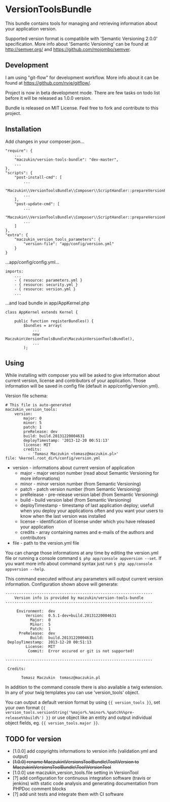 # VersionToolsBundle

This bundle contains tools for managing and retrieving information about your application version.

Supported version format is compatibile with 'Semantic Versioning 2.0.0' specification. More info about 'Semantic Versioning' can be found at http://semver.org/ and https://github.com/mojombo/semver.

## Development

I am using "git-flow" for development workflow. More info about it can be found at https://github.com/nvie/gitflow/.

Project is now in beta development mode. There are few tasks on todo list before it will be released as 1.0.0 version.

Bundle is released on MIT License. Feel free to fork and contribute to this project.

## Installation

Add changes in your composer.json...

	"require": {
		...
		"maczukin/version-tools-bundle": "dev-master",
		...
	},
	"scripts": {
		"post-install-cmd": [
			...
			"Maczukin\\VersionToolsBundle\\Composer\\ScriptHandler::prepareVersionFile",
			...
		],
		"post-update-cmd": [
			...
			"Maczukin\\VersionToolsBundle\\Composer\\ScriptHandler::prepareVersionFile",
			...
		]
	},
	"extra": {
		"maczukin_version_tools_parameters": {
			"version-file": "app/config/version.yml"
		}
	}

...app/config/config.yml...

	imports:
		...
		- { resource: parameters.yml }
		- { resource: security.yml }
		- { resource: version.yml }
		...

...and load bundle in app/AppKernel.php

	class AppKernel extends Kernel {

		public function registerBundles() {
			$bundles = array(
				...
				new Maczukin\VersionToolsBundle\MaczukinVersionToolsBundle(),
				...
			);

## Using

While installing with composer you will be asked to give information about current version, license and contributors of your application. Those information will be saved in config file (default in app/config/version.yml).

Version file schema:

	# This file is auto-generated
	maczukin_version_tools:
		version:
			major: 0
			minor: 5
			patch: 1
			preRelease: dev
			build: build.20131220004631
			deployTimestamp: '2013-12-20 00:51:13'
			license: MIT
			credits:
			  - 'Tomasz Maczukin <tomasz@maczukin.pl>'
    file: %kernel.root_dir%/config/version.yml

* version - informations about current version of application
  * major - major version number (read about Semantic Versioning for more informations)
  * minor - minor version number (from Semantic Versioning)
  * patch - patch version number (from Semantic Versioning)
  * preRelease - pre-release version label (from Semantic Versioning)
  * build - build version label (from Semantic Versioning)
  * deployTimestamp - timestamp of last application deploy; usefull when you deploy your applications often and you want your users to know when the last version was installed
  * license - identification of license under which you have released your application
  * credits - array containing names and e-mails of the authors and contributors
* file - path to the version.yml file

You can change those informations at any time by editing the version.yml file or running a console command `$ php app/console appversion --set`. If you want more info about command syntax just run `$ php app/console appversion --help`.

This command executed without any parameters will output current version information. Configuration shown above will generate:

	-----------------------------------------------------------------
		Version info is provided by maczukin/version-tools-bundle
	-----------------------------------------------------------------

		 Environment:  dev
			 Version:  0.5.1-dev+build.20131220004631
			   Major:  0
			   Minor:  5
			   Patch:  1
		  PreRelease:  dev
			   Build:  build.20131220004631
	 DeployTimestamp:  2013-12-20 00:51:13
			 License:  MIT
			  Commit:  Error occured or git is not supported!

	-----------------------------------------------------------------

	 Credits:

		   Tomasz Maczukin  tomasz@maczukin.pl

In addition to the command console there is also available a twig extension. In any of your twig templates you can use 'version_tools' object.

You can output a default version format by using `{{ version_tools }}`, set your own format `{{ version_tools.versionString('%major%.%minor%.%patch%%pre-release%%build%') }}` or use object like an entity and output individual object fields, eg. `{{ version_tools.major }}`.

## TODO for version

* [1.0.0] add copyrights informations to version info (validation.yml and output)
* ~~[1.0.0] rename Maczukin\VersionsToolBundle\Tool\Version to Maczukin\VersionsToolBundle\Tool\VersionTool~~
* [1.0.0] use maczukin_version_tools.file setting in VersionTool
* [?] add configuration for continuous integration software (travis or jenkins) with static code analysis and generating documentation from PHPDoc comment blocks
* [?] add unit tests and integrate them with CI software
